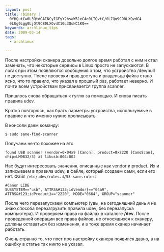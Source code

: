 ```yaml
--- 
layout: post
title: !binary |
  0YHQutCw0L3QtdGAINCyIGFyY2hsaW51eCAo0LTQvtC/0L7Qu9C90LXQvdC4
  0LUg0Lgg0LjQt9C80LXQvdC10L3QuNC1KQ==
keywords: archlinux,tips
date: 2009-03-14
tags:
  - archlinux

---
```

После настройки сканера довольно долгое время работал с ним и стал замечать, что некоторые сервисы в Linux просто не запускаются. В логах при этом появляются сообщения о том, что устройство /dev/null не доступно. После проверки прав доступа и владельца файла стало ясно, что то правило, что указал в прошлый раз, работает неверно. И почти всем устройствам присваивается группа scanner.

Пришлось снова обращаться к гуглю за помощью. И снова писать правила udev.

Кратко повторюсь, как брать парметры устройства, используемые в правиле и что именно нужно прописывать.

В консоли даем команду:

    $ sudo sane-find-scanner

Получаем нечто похожее на это:

    found USB scanner (vendor=0×04a9 [Canon], product=0×2220 [CanoScan], chip=LM9832/3) at libusb:004:002

Нас будут интересовать значения, описанные как vendor и product. Их и записываем в правила
udev, в файле, который создаем сами, если его нет. Файл `/etc/udev/rules.d/53-sane.rules`:

    #Canon LIDE
    SUBSYSTEM=="usb", ATTRS&#123;idVendor}=="04a9", ATTRS&#123;idProduct}=="2220", MODE="0664", GROUP="scanner"

После чего перезапускаем компьютер (увы, на сегодняшний день я не знаю способа перезагрузить правила udev, без перезапуска компьютера). И проверяем права на файлах в каталоге <strong>/dev</strong>. После проведенной операции все права файлов, не относящихся к сканеру, должны оставаться без изменения, и в тоже время сканер начинает работать.

Очень странно то, что пост про настройку сканера появился давно, а на ошибку в статье так никто не указал.
